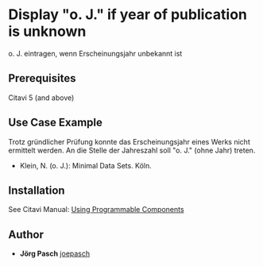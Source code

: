 # Display "o. J." if year of publication is unknown

o. J. eintragen, wenn Erscheinungsjahr unbekannt ist

## Prerequisites
Citavi 5 (and above)

## Use Case Example 
Trotz gründlicher Prüfung konnte das Erscheinungsjahr eines Werks nicht ermittelt werden. An die Stelle der Jahreszahl soll "o. J." (ohne Jahr) treten.


- Klein, N. (o. J.): Minimal Data Sets. Köln.

## Installation
See Citavi Manual: [Using Programmable Components](https://www.citavi.com/programmable_components)

## Author

* **Jörg Pasch** [joepasch](https://github.com/joepasch)
